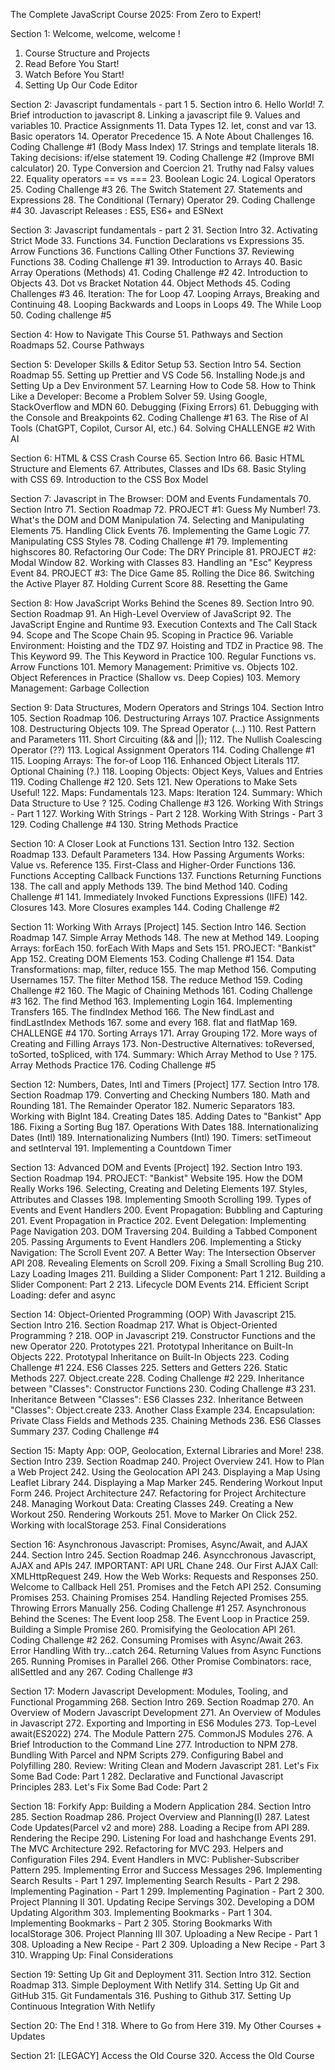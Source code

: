 The Complete JavaScript Course 2025: From Zero to Expert!

Section 1: Welcome, welcome, welcome !
1. Course Structure and Projects
2. Read Before You Start!
3. Watch Before You Start!
4. Setting Up Our Code Editor

Section 2: Javascript fundamentals - part 1
5. Section intro
6. Hello World!
7. Brief introduction to javascript
8. Linking a javascript file
9. Values and variables
10. Practice Assignments
11. Data Types
12. let, const and var
13. Basic operators
14. Operator Precedence
15. A Note About Challenges
16. Coding Challenge #1 (Body Mass Index)
17. Strings and template literals
18. Taking decisions: if/else statement
19. Coding Challenge #2 (Improve BMI calculator)
20. Type Conversion and Coercion
21. Truthy nad Falsy values
22. Equality operators == vs ===
23. Boolean Logic
24. Logical Operators
25. Coding Challenge #3
26. The Switch Statement
27. Statements and Expressions
28. The Conditional (Ternary) Operator
29. Coding Challenge #4
30. Javascript Releases : ES5, ES6+ and ESNext


Section 3: Javascript fundamentals - part 2
31. Section Intro
32. Activating Strict Mode
33. Functions
34. Function Declarations vs Expressions
35. Arrow Functions
36. Functions Calling Other Functions
37. Reviewing Functions
38. Coding Challenge #1
39. Introduction to Arrays
40. Basic Array Operations (Methods)
41. Coding Challenge #2
42. Introduction to Objects
43. Dot vs Bracket Notation
44. Object Methods
45. Coding Challenges #3
46. Iteration: The for Loop
47. Looping Arrays, Breaking and Continuing
48. Looping Backwards and Loops in Loops
49. The While Loop
50. Coding challenge #5


Section 4: How to Navigate This Course
51. Pathways and Section Roadmaps
52. Course Pathways


Section 5: Developer Skills & Editor Setup
53. Section Intro
54. Section Roadmap
55. Setting up Prettier and VS Code
56. Installing Node.js and Setting Up a Dev Environment
57. Learning How to Code
58. How to Think Like a Developer: Become a Problem Solver
59. Using Google, StackOverflow and MDN
60. Debugging (Fixing Errors)
61. Debugging with the Console and Breakpoints
62. Coding Challenge #1
63. The Rise of AI Tools (ChatGPT, Copilot, Cursor AI, etc.)
64. Solving CHALLENGE #2 With AI


Section 6: HTML & CSS Crash Course
65. Section Intro
66. Basic HTML Structure and Elements
67. Attributes, Classes and IDs
68. Basic Styling with CSS
69. Introduction to the CSS Box Model


Section 7: Javascript in The Browser: DOM and Events Fundamentals
70. Section Intro
71. Section Roadmap
72. PROJECT #1: Guess My Number!
73. What's the DOM and DOM Manipulation
74. Selecting and Manipulating Elements
75. Handling Click Events
76. Implementing the Game Logic
77. Manipulating CSS Styles
78. Coding Challenge #1
79. Implementing highscores
80. Refactoring Our Code: The DRY Principle
81. PROJECT #2: Modal Window
82. Working with Classes
83. Handling an "Esc" Keypress Event
84. PROJECT #3: The Dice Game
85. Rolling the Dice
86. Switching the Active Player
87. Holding Current Score
88. Resetting the Game


Section 8: How JavaScript Works Behind the Scenes
89. Section Intro
90. Section Roadmap
91. An High-Level Overview of JavaScript
92. The JavaScript Engine and Runtime
93. Execution Contexts and The Call Stack
94. Scope and The Scope Chain
95. Scoping in Practice
96. Variable Environment: Hoisting and the TDZ
97. Hoisting and TDZ in Practice
98. The This Keyword
99. The This Keyword in Practice
100. Regular Functions vs. Arrow Functions
101. Memory Management: Primitive vs. Objects
102. Object References in Practice (Shallow vs. Deep Copies)
103. Memory Management: Garbage Collection

Section 9: Data Structures, Modern Operators and Strings
104. Section Intro
105. Section Roadmap
106. Destructuring Arrays
107. Practice Assignments
108. Destructuring  Objects
109. The Spread Operator (...)
110. Rest Pattern and Parameters
111. Short Circuiting (&& and ||);
112. The Nullish Coalescing Operator (??)
113. Logical Assignment Operators
114. Coding Challenge #1
115. Looping Arrays: The for-of Loop
116. Enhanced Object Literals
117. Optional Chaining (?.)
118. Looping Objects: Object Keys, Values and Entries
119. Coding Challenge #2
120. Sets
121. New Operations to Make Sets Useful!
122. Maps: Fundamentals
123. Maps: Iteration
124. Summary: Which Data Structure to Use ?
125. Coding Challenge #3
126. Working With Strings - Part 1
127. Working With Strings - Part 2
128. Working With Strings - Part 3
129. Coding Challenge #4
130. String Methods Practice


Section 10: A Closer Look at Functions
131. Section Intro
132. Section Roadmap
133. Default Parameters
134. How Passing Arguments Works: Value vs. Reference
135. First-Class and Higher-Order Functions
136. Functions Accepting Callback Functions
137. Functions Returning Functions
138. The call and apply Methods
139. The bind Method
140. Coding Challenge #1
141. Immediately Invoked Functions Expressions (IIFE)
142. Closures
143. More Closures examples
144. Coding Challenge #2


Section 11: Working With Arrays [Project]
145. Section Intro
146. Section Roadmap
147. Simple Array Methods
148. The new at Method
149. Looping Arrays: forEach
150. forEach With Maps and Sets
151. PROJECT: "Bankist" App
152. Creating DOM Elements
153. Coding Challenge #1
154. Data Transformations: map, filter, reduce
155. The map Method
156. Computing Usernames
157. The filter Method
158. The reduce Method
159. Coding Challenge #2
160. The Magic of Chaining Methods
161. Coding Challenge #3
162. The find Method
163. Implementing Login
164. Implementing Transfers
165. The findIndex Method
166. The New findLast and findLastIndex Methods
167. some and every
168. flat and flatMap
169. CHALLENGE #4
170. Sorting Arrays
171. Array Grouping
172. More ways of Creating and Filling Arrays
173. Non-Destructive Alternatives: toReversed, toSorted, toSpliced, with
174. Summary: Which Array Method to Use ?
175. Array Methods Practice
176. Coding Challenge #5


Section 12: Numbers, Dates, Intl and Timers [Project]
177. Section Intro
178. Section Roadmap
179. Converting and Checking Numbers
180. Math and Rounding
181. The Remainder Operator
182. Numeric Separators
183. Working with BigInt
184. Creating Dates
185. Adding Dates to "Bankist" App
186. Fixing a Sorting Bug
187. Operations With Dates
188. Internationalizing Dates (Intl)
189. Internationalizing Numbers (Intl)
190. Timers: setTimeout and setInterval
191. Implementing a Countdown Timer


Section 13: Advanced DOM and Events [Project]
192. Section Intro
193. Section Roadmap
194. PROJECT: "Bankist" Website
195. How the DOM Really Works
196. Selecting, Creating and Deleting Elements
197. Styles, Attributes and Classes
198. Implementing Smooth Scrolling 
199. Types of Events and Event Handlers
200. Event Propagation: Bubbling and Capturing
201. Event Propagation in Practice
202. Event Delegation: Implementing Page Navigation
203. DOM Traversing
204. Building a Tabbed Component
205. Passing Arguments to Event Handlers
206. Implementing a Sticky Navigation: The Scroll Event
207. A Better Way: The Intersection Observer API
208. Revealing Elements on Scroll
209. Fixing a Small Scrolling Bug
210. Lazy Loading Images
211. Building a Slider Component: Part 1
212. Building a Slider Component: Part 2
213. Lifecycle DOM Events
214. Efficient Script Loading: defer and async


Section 14: Object-Oriented Programming (OOP) With Javascript
215. Section Intro
216. Section Roadmap
217. What is Object-Oriented Programming ?
218. OOP in Javascript
219. Constructor Functions and the new Operator
220. Prototypes
221. Prototypal Inheritance on Built-In Objects
222. Prototypal Inheritance on Built-In Objects
223. Coding Challenge #1
224. ES6 Classes
225. Setters and Getters
226. Static Methods
227. Object.create
228. Coding Challenge #2
229. Inheritance between "Classes": Constructor Functions
230. Coding Challenge #3
231. Inheritance Between "Classes": ES6 Classes
232. Inheritance Between "Classes": Object.create
233. Another Class Example
234. Encapsulation: Private Class Fields and Methods
235. Chaining Methods
236. ES6 Classes Summary
237. Coding Challenge #4


Section 15: Mapty App: OOP, Geolocation, External Libraries and More!
238. Section Intro
239. Section Roadmap
240. Project Overview
241. How to Plan a Web Project
242. Using the Geolocation API
243. Displaying a Map Using Leaflet Library
244. Displaying a Map Marker
245. Rendering Workout Input Form
246. Project Architecture
247. Refactoring for Project Architecture
248. Managing Workout Data: Creating Classes
249. Creating a New Workout
250. Rendering Workouts
251. Move to Marker On Click
252. Working with localStorage
253. Final Considerations


Section 16: Asynchronous Javascript: Promises, Async/Await, and AJAX
244. Section Intro
245. Section Roadmap
246. Asyncchronous Javascript, AJAX and APIs
247. IMPORTANT: API URL Chane
248. Our First AJAX Call: XMLHttpRequest
249. How the Web Works: Requests and Responses
250. Welcome to Callback Hell
251. Promises and the Fetch API
252. Consuming Promises
253. Chaining Promises
254. Handling Rejected Promises
255. Throwing Errors Manually
256. Coding Challenge #1
257. Asynchronous Behind the Scenes: The Event loop
258. The Event Loop in Practice
259. Building a Simple Promise
260. Promisifying the Geolocation API
261. Coding Challenge #2
262. Consuming Promises with Async/Await
263. Error Handling With try...catch
264. Returning Values from Async Functions
265. Running Promises in Parallel
266. Other Promise Combinators: race, allSettled and any
267. Coding Challenge #3


Section 17: Modern Javascript Development: Modules, Tooling, and Functional Progamming
268. Section Intro
269. Section Roadmap
270. An Overview of Modern Javascript Development
271. An Overview of Modules in Javascript
272. Exporting and Importing in ES6 Modules
273. Top-Level await(ES2022)
274. The Module Pattern
275. CommonJS Modules
276. A Brief Introduction to the Command Line
277. Introduction to NPM
278. Bundling With Parcel and NPM Scripts
279. Configuring Babel and Polyfilling
280. Review: Writing Clean and Modern Javascript
281. Let's Fix Some Bad Code: Part 1
282. Declarative and Functional Javascript Principles
283. Let's Fix Some Bad Code: Part 2


Section 18: Forkify App: Building a Modern Application
284. Section Intro
285. Section Roadmap
286. Project Overview and Planning(I)
287. Latest Code Updates(Parcel v2 and more)
288. Loading a Recipe from API
289. Rendering the Recipe
290. Listening For load and hashchange Events
291. The MVC Architecture
292. Refactoring for MVC
293. Helpers and Configuration Files
294. Event Handlers in MVC: Publisher-Subscriber Pattern
295. Implementing Error and Success Messages
296. Implementing Search Results - Part 1
297. Implementing Search Results - Part 2
298. Implementing Pagination - Part 1
299. Implementing Pagination - Part 2
300. Project Planning II
301. Updating Recipe Servings
302. Developing a DOM Updating Algorithm
303. Implementing Bookmarks - Part 1
304. Implementing Bookmarks - Part 2
305. Storing Bookmarks With localStorage
306. Project Planning III 
307. Uploading a New Recipe - Part 1
308. Uploading a New Recipe - Part 2
309. Uploading a New Recipe - Part 3
310. Wrapping Up: Final Considerations


Section 19: Setting Up Git and Deployment
311. Section Intro
312. Section Roadmap
313. Simple Deployment With Netlify
314. Setting Up Git and GitHub
315. Git Fundamentals
316. Pushing to Github 
317. Setting Up Continuous Integration With Netlify


Section 20: The End !
318. Where to Go from Here
319. My Other Courses + Updates


Section 21: [LEGACY] Access the Old Course
320. Access the Old Course